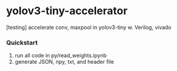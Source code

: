 # yolov3-tiny-accelerator
[testing] accelerate conv, maxpool in yolov3-tiny w. Verilog, vivado 

<h3>Quickstart</h3>

1. run all code in py/read_weights.ipynb
2. generate JSON, npy, txt, and header file
